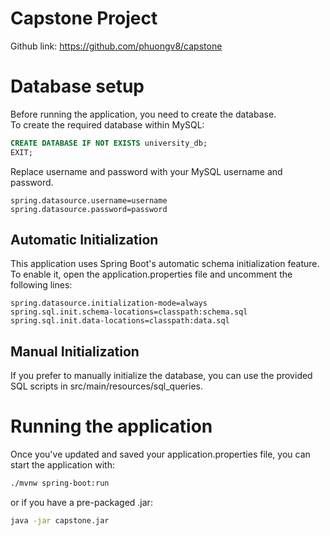 # Capstone Project
Github link: https://github.com/phuongv8/capstone

# Database setup
Before running the application, you need to create the database.   
To create the required database within MySQL:
```sql 
CREATE DATABASE IF NOT EXISTS university_db;
EXIT;
```

Replace username and password with your MySQL username and password.
```properties
spring.datasource.username=username
spring.datasource.password=password
```

## Automatic Initialization
This application uses Spring Boot's automatic schema initialization feature.  
To enable it, open the application.properties file and uncomment the following lines:
```properties
spring.datasource.initialization-mode=always
spring.sql.init.schema-locations=classpath:schema.sql
spring.sql.init.data-locations=classpath:data.sql
```

## Manual Initialization
If you prefer to manually initialize the database, you can use the provided SQL scripts in src/main/resources/sql_queries.  
# Running the application
Once you've updated and saved your application.properties file, you can start the application with:
```bash
./mvnw spring-boot:run
```
or if you have a pre-packaged .jar:
```bash
java -jar capstone.jar
```